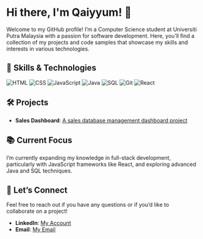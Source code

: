 # Hi there, I'm Qaiyyum! 👋
Welcome to my GitHub profile! I’m a Computer Science student at Universiti Putra Malaysia with a passion for software development. Here, you’ll find a collection of my projects and code samples that showcase my skills and interests in various technologies.

## 🚀 Skills & Technologies
![HTML](https://img.shields.io/badge/HTML-%23e34f26.svg?style=flat&logo=html5&logoColor=white)
![CSS](https://img.shields.io/badge/CSS-%231572b6.svg?style=flat&logo=css3&logoColor=white)
![JavaScript](https://img.shields.io/badge/JavaScript-%23f7df1c.svg?style=flat&logo=javascript&logoColor=black)
![Java](https://img.shields.io/badge/Java-%23ff3d00.svg?style=flat&logo=java&logoColor=white)
![SQL](https://img.shields.io/badge/SQL-%2300f.svg?style=flat&logo=sqlite&logoColor=white)
![Git](https://img.shields.io/badge/Git-%23f1502f.svg?style=flat&logo=git&logoColor=white)
![React](https://img.shields.io/badge/React-%2361dafb.svg?style=flat&logo=react&logoColor=black)

## 🛠️ Projects
- **Sales Dashboard**: [A sales database management dashboard project](https://github.com/Qaiyyum47/Sales-Dashboard)
  
## 📚 Current Focus
I’m currently expanding my knowledge in full-stack development, particularly with JavaScript frameworks like React, and exploring advanced Java and SQL techniques.

## 🤝 Let’s Connect
Feel free to reach out if you have any questions or if you’d like to collaborate on a project!
- **LinkedIn**: [My Account](https://www.linkedin.com/in/qaiyyum-kamal)
- **Email**: [My Email](mailto:qaiyyumkamal047@gmail.com)
